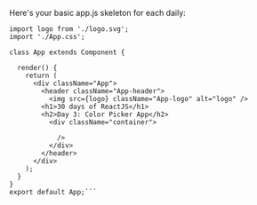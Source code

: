 Here's your basic app.js skeleton for each daily:

```import React, { Component } from 'react';
import logo from './logo.svg';
import './App.css';

class App extends Component {

  render() {
    return (
      <div className="App">
        <header className="App-header">
          <img src={logo} className="App-logo" alt="logo" />
        <h1>30 days of ReactJS</h1>
        <h2>Day 3: Color Picker App</h2>
          <div className="container">
            
            />
          </div>
        </header>
      </div>
    );
  }
}
export default App;```
